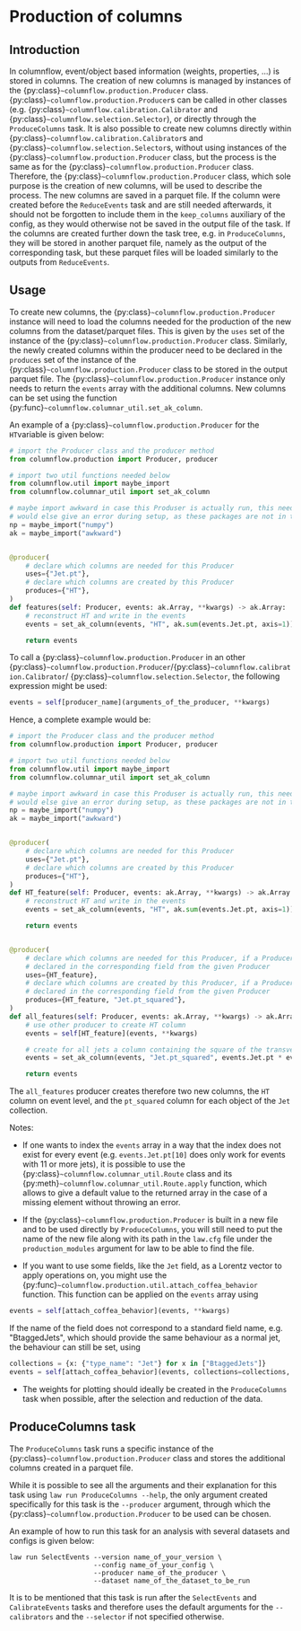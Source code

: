 # Production of columns

## Introduction

In columnflow, event/object based information (weights, properties, ...) is stored in columns.
The creation of new columns is managed by instances of the
{py:class}`~columnflow.production.Producer` class. {py:class}`~columnflow.production.Producer`s can
be called in other classes (e.g. {py:class}`~columnflow.calibration.Calibrator` and
{py:class}`~columnflow.selection.Selector`), or directly through the ```ProduceColumns``` task. It
is also possible to create new columns directly within
{py:class}`~columnflow.calibration.Calibrator`s and {py:class}`~columnflow.selection.Selector`s,
without using instances of the {py:class}`~columnflow.production.Producer` class, but the process is
the same as for the {py:class}`~columnflow.production.Producer` class. Therefore, the
{py:class}`~columnflow.production.Producer` class, which sole purpose is the creation of new
columns, will be used to describe the process. The new columns are saved in a parquet file. If the
column were created before the ```ReduceEvents``` task and are still needed afterwards, it should
not be forgotten to include them in the ```keep_columns``` auxiliary of the config, as they would
otherwise not be saved in the output file of the task. If the columns are created further down
the task tree, e.g. in ```ProduceColumns```, they will be stored in another parquet file, namely as
the output of the corresponding task, but these parquet files will be loaded similarly to the
outputs from ```ReduceEvents```.

## Usage

To create new columns, the {py:class}`~columnflow.production.Producer` instance will need to load
the columns needed for the production of the new columns from the dataset/parquet files. This is
given by the ```uses``` set of the instance of the {py:class}`~columnflow.production.Producer`
class. Similarly, the newly created columns within the producer need to be declared in the
```produces``` set of the instance of the {py:class}`~columnflow.production.Producer` class to be
stored in the output parquet file. The {py:class}`~columnflow.production.Producer` instance only
needs to return the ```events``` array with the additional columns. New columns can be set using
the function {py:func}`~columnflow.columnar_util.set_ak_column`.

An example of a {py:class}`~columnflow.production.Producer` for the ```HT```variable is given below:

```python
# import the Producer class and the producer method
from columnflow.production import Producer, producer

# import two util functions needed below
from columnflow.util import maybe_import
from columnflow.columnar_util import set_ak_column

# maybe import awkward in case this Produser is actually run, this needs to be set as columnflow
# would else give an error during setup, as these packages are not in the default sandbox
np = maybe_import("numpy")
ak = maybe_import("awkward")


@producer(
    # declare which columns are needed for this Producer
    uses={"Jet.pt"},
    # declare which columns are created by this Producer
    produces={"HT"},
)
def features(self: Producer, events: ak.Array, **kwargs) -> ak.Array:
    # reconstruct HT and write in the events
    events = set_ak_column(events, "HT", ak.sum(events.Jet.pt, axis=1))

    return events
```

To call a {py:class}`~columnflow.production.Producer` in an other
{py:class}`~columnflow.production.Producer`/{py:class}`~columnflow.calibration.Calibrator`/
{py:class}`~columnflow.selection.Selector`, the following expression might be used:
```python
events = self[producer_name](arguments_of_the_producer, **kwargs)
```

Hence, a complete example would be:
```python
# import the Producer class and the producer method
from columnflow.production import Producer, producer

# import two util functions needed below
from columnflow.util import maybe_import
from columnflow.columnar_util import set_ak_column

# maybe import awkward in case this Produser is actually run, this needs to be set as columnflow
# would else give an error during setup, as these packages are not in the default sandbox
np = maybe_import("numpy")
ak = maybe_import("awkward")


@producer(
    # declare which columns are needed for this Producer
    uses={"Jet.pt"},
    # declare which columns are created by this Producer
    produces={"HT"},
)
def HT_feature(self: Producer, events: ak.Array, **kwargs) -> ak.Array:
    # reconstruct HT and write in the events
    events = set_ak_column(events, "HT", ak.sum(events.Jet.pt, axis=1))

    return events


@producer(
    # declare which columns are needed for this Producer, if a Producer is given, takes all columns
    # declared in the corresponding field from the given Producer
    uses={HT_feature},
    # declare which columns are created by this Producer, if a Producer is given, takes all columns
    # declared in the corresponding field from the given Producer
    produces={HT_feature, "Jet.pt_squared"},
)
def all_features(self: Producer, events: ak.Array, **kwargs) -> ak.Array:
    # use other producer to create HT column
    events = self[HT_feature](events, **kwargs)

    # create for all jets a column containing the square of the transverse momentum
    events = set_ak_column(events, "Jet.pt_squared", events.Jet.pt * events.Jet.pt)

    return events
```

The ```all_features``` producer creates therefore two new columns, the ```HT``` column on event
level, and the ```pt_squared``` column for each object of the ```Jet``` collection.

Notes:
- If one wants to index the ```events``` array in a way that the index does not exist for every
event (e.g. ```events.Jet.pt[10]``` does only work for events with 11 or more jets), it is possible
to use the {py:class}`~columnflow.columnar_util.Route` class and its
{py:meth}`~columnflow.columnar_util.Route.apply` function, which allows to give a default value to
the returned array in the case of a missing element without throwing an error.

- If the {py:class}`~columnflow.production.Producer` is built in a new file and to be used directly
by ```ProduceColumns```, you will still need to put the name of the new file along with its path in
the ```law.cfg``` file under the ```production_modules``` argument for law to be able to find the
file.

- If you want to use some fields, like the ```Jet``` field, as a Lorentz vector to apply operations
on, you might use the {py:func}`~columnflow.production.util.attach_coffea_behavior` function. This
function can be applied on the ```events``` array using
```python
events = self[attach_coffea_behavior](events, **kwargs)
```
If the name of the field does not correspond to a standard field name, e.g. "BtaggedJets", which
should provide the same behaviour as a normal jet, the behaviour can still be set, using
```python
collections = {x: {"type_name": "Jet"} for x in ["BtaggedJets"]}
events = self[attach_coffea_behavior](events, collections=collections, **kwargs)
```

- The weights for plotting should ideally be created in the ```ProduceColumns``` task when possible,
after the selection and reduction of the data.


## ProduceColumns task

The ```ProduceColumns``` task runs a specific instance of the
{py:class}`~columnflow.production.Producer` class and stores the additional columns created in a
parquet file.

While it is possible to see all the arguments and their explanation for this task using
```law run ProduceColumns --help```, the only argument created specifically for this task is the
```--producer``` argument, through which the {py:class}`~columnflow.production.Producer` to be used
can be chosen.

An example of how to run this task for an analysis with several datasets and configs is given below:

```shell
law run SelectEvents --version name_of_your_version \
                     --config name_of_your_config \
                     --producer name_of_the_producer \
                     --dataset name_of_the_dataset_to_be_run
```

It is to be mentioned that this task is run after the ```SelectEvents``` and ```CalibrateEvents```
tasks and therefore uses the default arguments for the ```--calibrators``` and the ```--selector```
if not specified otherwise.

